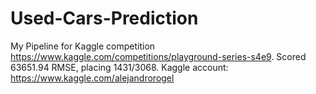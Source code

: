 # Used-Cars-Prediction

My Pipeline for Kaggle competition https://www.kaggle.com/competitions/playground-series-s4e9. Scored 63651.94 RMSE, placing 1431/3068. 
Kaggle account: https://www.kaggle.com/alejandrorogel
